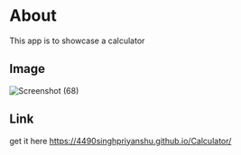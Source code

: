 # About
This app is to showcase a calculator
## Image
![Screenshot (68)](https://github.com/4490singhpriyanshu/Calculator/assets/119783199/ce5c1138-6b3d-4219-9759-932e5a6a1e6b)
## Link
get it here https://4490singhpriyanshu.github.io/Calculator/
